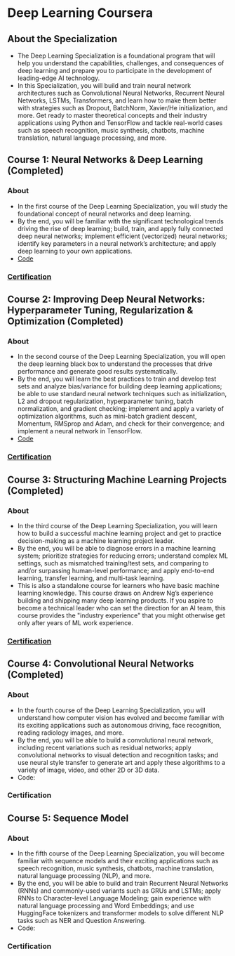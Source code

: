 # Deep Learning Coursera 

## About the Specialization
- The Deep Learning Specialization is a foundational program that will help you understand the capabilities, challenges, and consequences of deep learning and prepare you to participate in the development of leading-edge AI technology. 
- In this Specialization, you will build and train neural network architectures such as Convolutional Neural Networks, Recurrent Neural Networks, LSTMs, Transformers, and learn how to make them better with strategies such as Dropout, BatchNorm, Xavier/He initialization, and more. Get ready to master theoretical concepts and their industry applications using Python and TensorFlow and tackle real-world cases such as speech recognition, music synthesis, chatbots, machine translation, natural language processing, and more.

## Course 1: Neural Networks & Deep Learning (Completed)
### About
- In the first course of the Deep Learning Specialization, you will study the foundational concept of neural networks and deep learning. 
- By the end, you will be familiar with the significant technological trends driving the rise of deep learning; build, train, and apply fully connected deep neural networks; implement efficient (vectorized) neural networks; identify key parameters in a neural network’s architecture; and apply deep learning to your own applications.
- [Code](https://github.com/mnguyen0226/deep-learning-coursera/tree/main/neural_networks_%26_deep_learning)
### [Certification](https://github.com/mnguyen0226/deep-learning-coursera/blob/main/certifications/Coursera_DL_Certification_Course_1.pdf)

## Course 2: Improving Deep Neural Networks: Hyperparameter Tuning, Regularization & Optimization (Completed)
### About
- In the second course of the Deep Learning Specialization, you will open the deep learning black box to understand the processes that drive performance and generate good results systematically. 
- By the end, you will learn the best practices to train and develop test sets and analyze bias/variance for building deep learning applications; be able to use standard neural network techniques such as initialization, L2 and dropout regularization, hyperparameter tuning, batch normalization, and gradient checking; implement and apply a variety of optimization algorithms, such as mini-batch gradient descent, Momentum, RMSprop and Adam, and check for their convergence; and implement a neural network in TensorFlow.
- [Code](https://github.com/mnguyen0226/deep-learning-coursera/tree/main/improving_deep_neural_networks)
### [Certification](https://github.com/mnguyen0226/deep-learning-coursera/blob/main/certifications/Coursera%20DL_Certification_Course_2.pdf)

## Course 3: Structuring Machine Learning Projects (Completed)
### About
- In the third course of the Deep Learning Specialization, you will learn how to build a successful machine learning project and get to practice decision-making as a machine learning project leader. 
- By the end, you will be able to diagnose errors in a machine learning system; prioritize strategies for reducing errors; understand complex ML settings, such as mismatched training/test sets, and comparing to and/or surpassing human-level performance; and apply end-to-end learning, transfer learning, and multi-task learning.
- This is also a standalone course for learners who have basic machine learning knowledge. This course draws on Andrew Ng’s experience building and shipping many deep learning products. If you aspire to become a technical leader who can set the direction for an AI team, this course provides the "industry experience" that you might otherwise get only after years of ML work experience.
### [Certification](https://github.com/mnguyen0226/deep-learning-coursera/blob/main/certifications/Coursera_DL_Certification_Course_3.pdf)
## Course 4: Convolutional Neural Networks (Completed)
### About
- In the fourth course of the Deep Learning Specialization, you will understand how computer vision has evolved and become familiar with its exciting applications such as autonomous driving, face recognition, reading radiology images, and more.
- By the end, you will be able to build a convolutional neural network, including recent variations such as residual networks; apply convolutional networks to visual detection and recognition tasks; and use neural style transfer to generate art and apply these algorithms to a variety of image, video, and other 2D or 3D data. 
- Code: 
### Certification

## Course 5: Sequence Model
### About
- In the fifth course of the Deep Learning Specialization, you will become familiar with sequence models and their exciting applications such as speech recognition, music synthesis, chatbots, machine translation, natural language processing (NLP), and more. 
- By the end, you will be able to build and train Recurrent Neural Networks (RNNs) and commonly-used variants such as GRUs and LSTMs; apply RNNs to Character-level Language Modeling; gain experience with natural language processing and Word Embeddings; and use HuggingFace tokenizers and transformer models to solve different NLP tasks such as NER and Question Answering.
- Code: 

### Certification
